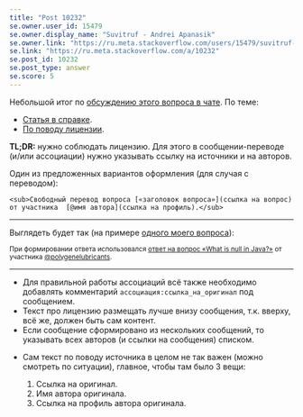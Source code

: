 ```yaml
---
title: "Post 10232"
se.owner.user_id: 15479
se.owner.display_name: "Suvitruf - Andrei Apanasik"
se.owner.link: "https://ru.meta.stackoverflow.com/users/15479/suvitruf-andrei-apanasik"
se.link: "https://ru.meta.stackoverflow.com/a/10232"
se.post_id: 10232
se.post_type: answer
se.score: 5
---
```

<p>Небольшой итог по <a href="https://chat.stackexchange.com/transcript/message/53807508#53807508">обсуждению этого вопроса в чате</a>. По теме:</p>

<ul>
<li><a href="https://ru.stackoverflow.com/help/translate-from-english">Статья в справке</a>.</li>
<li><a href="https://ru.meta.stackoverflow.com/a/4975/15479">По поводу лицензии</a>.</li>
</ul>

<p><strong>TL;DR:</strong> нужно соблюдать лицензию. Для этого в сообщении-переводе (и/или ассоциации) нужно указывать ссылку на источники и на авторов.</p>

<p>Один из предложенных вариантов оформления (для случая с переводом):</p>

<pre><code>&lt;sub&gt;Свободный перевод вопроса [«заголовок вопроса»](ссылка на вопрос) от участника  [@имя автора](ссылка на профиль).&lt;/sub&gt;
</code></pre>

<hr>

<p>Выглядеть будет так (на примере <a href="https://ru.stackoverflow.com/q/871121/15479">одного моего вопроса</a>):</p>

<p><sub>При формировании ответа использовался <a href="https://stackoverflow.com/a/2707333/1991579">ответ на вопрос «What is null in Java?»</a> от участника <a href="https://stackoverflow.com/users/276101/polygenelubricants">@polygenelubricants</a>.</sub></p>

<hr>

<ul>
<li>Для правильной работы ассоциаций всё также необходимо добавлять комментарий <code>ассоциация:ссылка_на_оригинал</code> под сообщением.</li>
<li>Текст про лицензию размещать лучше внизу сообщения, т.к. вверху, всё же, должен быть сам контент.</li>
<li>Если сообщение сформировано из нескольких сообщений, то указывать всех авторов (и ссылки на сообщения) списком.</li>
<li><p>Сам текст по поводу источника в целом не так важен (можно смотреть по ситуации), главное, чтобы там было 3 вещи:</p>

<ol>
<li>Ссылка на оригинал.</li>
<li>Имя автора оригинала.</li>
<li>Ссылка на профиль автора оригинала.</li>
</ol></li>
</ul>
